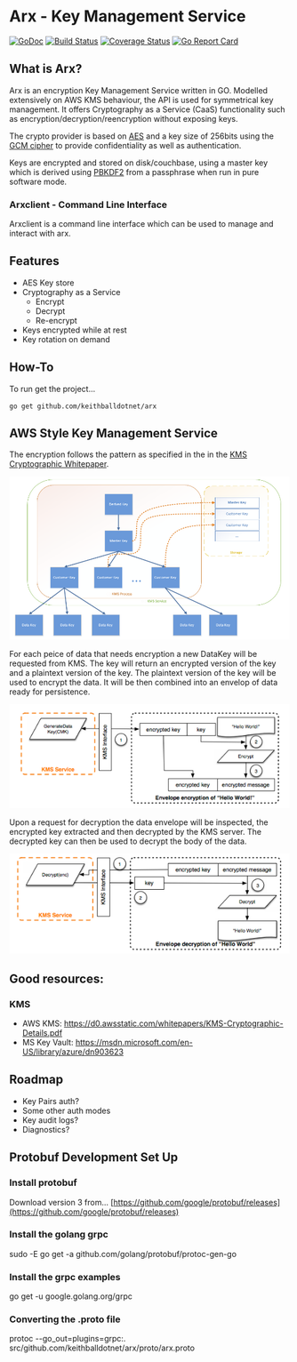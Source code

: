 # Arx - Key Management Service

[![GoDoc](https://godoc.org/github.com/keithballdotnet/arx?status.svg)](https://godoc.org/github.com/keithballdotnet/arx)
[![Build Status](https://travis-ci.org/keithballdotnet/arx.svg)](https://travis-ci.org/keithballdotnet/arx)
[![Coverage Status](https://coveralls.io/repos/github/keithballdotnet/arx/badge.svg?branch=master)](https://coveralls.io/github/keithballdotnet/arx?branch=master)
[![Go Report Card](https://goreportcard.com/badge/keithballdotnet/arx)](https://goreportcard.com/report/github.com/keithballdotnet/arx)

## What is Arx?

Arx is an encryption Key Management Service written in GO.  Modelled extensively on AWS KMS behaviour, the API is used for symmetrical key management.  It offers Cryptography as a Service (CaaS) functionality such as encryption/decryption/reencryption without exposing keys.

The crypto provider is based on [AES](http://en.wikipedia.org/wiki/Advanced_Encryption_Standard) and a key size of 256bits using the [GCM cipher](http://en.wikipedia.org/wiki/Galois/Counter_Mode) to provide confidentiality as well as authentication.  

Keys are encrypted and stored on disk/couchbase, using a master key which is derived using [PBKDF2](http://en.wikipedia.org/wiki/PBKDF2) from a passphrase when run in pure software mode.

### Arxclient - Command Line Interface

Arxclient is a command line interface which can be used to manage and interact with arx.

## Features

- AES Key store
- Cryptography as a Service
	+ Encrypt
	+ Decrypt
	+ Re-encrypt
- Keys encrypted while at rest
- Key rotation on demand

## How-To

To run get the project...

```
go get github.com/keithballdotnet/arx
```

## AWS Style Key Management Service

The encryption follows the pattern as specified in the in the [KMS Cryptographic Whitepaper](https://d0.awsstatic.com/whitepapers/KMS-Cryptographic-Details.pdf).

![](keyheirarchy.png?raw=true)

For each peice of data that needs encryption a new DataKey will be requested from KMS.  The key will return an encrypted version of the key and a plaintext version of the key.  The plaintext version of the key will be used to encrypt the data.  It will be then combined into an envelop of data ready for persistence.

![](aws_encrypt.png?raw=true)

Upon a request for decryption the data envelope will be inspected, the encrypted key extracted and then decrypted by the KMS server.  The decrypted key can then be used to decrypt the body of the data.

![](aws_decrypt.png?raw=true)


## Good resources:

### KMS

- AWS KMS: https://d0.awsstatic.com/whitepapers/KMS-Cryptographic-Details.pdf
- MS Key Vault: https://msdn.microsoft.com/en-US/library/azure/dn903623

## Roadmap
+ Key Pairs auth?
+ Some other auth modes
+ Key audit logs?
+ Diagnostics?

## Protobuf Development Set Up

### Install protobuf
Download version 3 from... [https://github.com/google/protobuf/releases](https://github.com/google/protobuf/releases)

### Install the golang grpc
sudo -E go get -a github.com/golang/protobuf/protoc-gen-go

### Install the grpc examples
go get -u google.golang.org/grpc

### Converting the .proto file
protoc --go_out=plugins=grpc:. src/github.com/keithballdotnet/arx/proto/arx.proto
